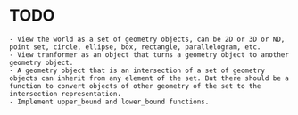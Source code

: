 TODO
====

    - View the world as a set of geometry objects, can be 2D or 3D or ND, point set, circle, ellipse, box, rectangle, parallelogram, etc.
    - View tranformer as an object that turns a geometry object to another geometry object.
    - A geometry object that is an intersection of a set of geometry objects can inherit from any element of the set. But there should be a function to convert objects of other geometry of the set to the intersection representation.
    - Implement upper_bound and lower_bound functions.

